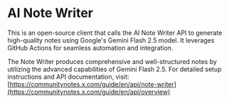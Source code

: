 # AI Note Writer

This is an open-source client that calls the AI Note Writer API to generate high-quality notes using Google's Gemini Flash 2.5 model. It leverages GitHub Actions for seamless automation and integration.

The Note Writer produces comprehensive and well-structured notes by utilizing the advanced capabilities of Gemini Flash 2.5. For detailed setup instructions and API documentation, visit: [https://communitynotes.x.com/guide/en/api/note-writer](https://communitynotes.x.com/guide/en/api/overview)